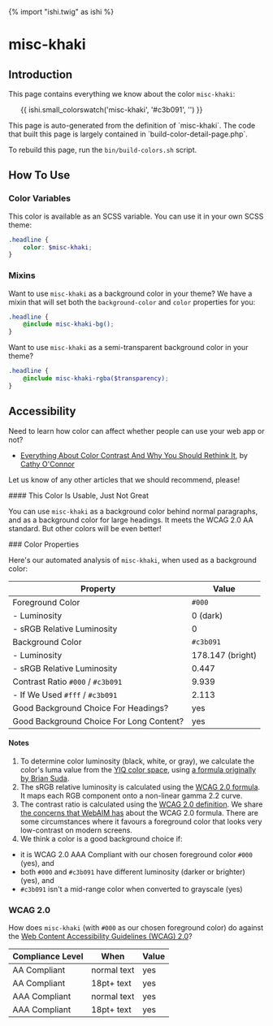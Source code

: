 {% import "ishi.twig" as ishi %}
# misc-khaki

## Introduction

This page contains everything we know about the color `misc-khaki`:

<div class="grid">
    <div class="cell">
        <div class="swatch">
            <ul>
                {{ ishi.small_colorswatch('misc-khaki', '#c3b091', '') }}
            </ul>
        </div>
    </div>
</div>

<div class="callout attention" markdown="1">
This page is auto-generated from the definition of `misc-khaki`. The code that built this page is largely contained in `build-color-detail-page.php`.

To rebuild this page, run the `bin/build-colors.sh` script.
</div>

## How To Use

### Color Variables

This color is available as an SCSS variable. You can use it in your own SCSS theme:

```scss
.headline {
    color: $misc-khaki;
}
```

### Mixins

Want to use `misc-khaki` as a background color in your theme? We have a mixin that will set both the `background-color` and `color` properties for you:

```scss
.headline {
    @include misc-khaki-bg();
}
```

Want to use `misc-khaki` as a semi-transparent background color in your theme?

```scss
.headline {
    @include misc-khaki-rgba($transparency);
}
```

## Accessibility

Need to learn how color can affect whether people can use your web app or not?

* [Everything About Color Contrast And Why You Should Rethink It](https://www.smashingmagazine.com/2014/10/color-contrast-tips-and-tools-for-accessibility/), by [Cathy O'Connor](http://www.twitter.com/cagocon)

Let us know of any other articles that we should recommend, please!
<div class="callout warning" markdown="1">
#### This Color Is Usable, Just Not Great

You can use `misc-khaki` as a background color behind normal paragraphs, and as a background color for large headings. It meets the WCAG 2.0 AA standard. But other colors will be even better!
</div>
### Color Properties

Here's our automated analysis of `misc-khaki`, when used as a background color:

Property | Value
---------|------
Foreground Color | `#000`
- Luminosity | 0 (dark)
- sRGB Relative Luminosity | 0
Background Color | `#c3b091`
- Luminosity | 178.147 (bright)
- sRGB Relative Luminosity | 0.447
Contrast Ratio `#000` / `#c3b091` | 9.939
- If We Used `#fff` / `#c3b091` | 2.113
Good Background Choice For Headings? | yes
Good Background Choice For Long Content? | yes

#### Notes

1. To determine color luminosity (black, white, or gray), we calculate the color's luma value from the [YIQ color space](https://en.wikipedia.org/wiki/YIQ), using [a formula originally by Brian Suda](https://24ways.org/2010/calculating-color-contrast/).
1. The sRGB relative luminosity is calculated using the [WCAG 2.0 formula](https://www.w3.org/TR/WCAG20/#relativeluminancedef). It maps each RGB component onto a non-linear gamma 2.2 curve.
1. The contrast ratio is calculated using the [WCAG 2.0 definition](https://www.w3.org/TR/2008/REC-WCAG20-20081211/#contrast-ratiodef). We share [the concerns that WebAIM has](http://webaim.org/blog/wcag-2-1-feedback/) about the WCAG 2.0 formula. There are some circumstances where it favours a foreground color that looks very low-contrast on modern screens.
1. We think a color is a good background choice if:
  - it is WCAG 2.0 AAA Compliant with our chosen foreground color `#000` (yes), and
  - both `#000` and `#c3b091` have different luminosity (darker or brighter) (yes), and
  - `#c3b091` isn't a mid-range color when converted to grayscale (yes)

### WCAG 2.0

How does `misc-khaki` (with `#000` as our chosen foreground color) do against the [Web Content Accessibility Guidelines (WCAG) 2.0](https://www.w3.org/TR/WCAG20/)?

Compliance Level | When | Value
-----------------|------|------
AA Compliant | normal text | yes
AA Compliant | 18pt+ text | yes
AAA Compliant | normal text | yes
AAA Compliant | 18pt+ text | yes